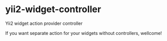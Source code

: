 # yii2-widget-controller
Yii2 widget action provider controller

If you want separate action for your widgets without controllers, wellcome!
